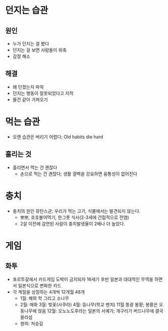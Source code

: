 # 던지는 습관
## 원인
* 누가 던지는 걸 봤다
* 던지는 걸 보면 사람들이 위축
* 감정 해소

## 해결
* 왜 던졌는지 파악
* 던지는 행동이 잘못되었다고 지적
* 물건 같이 가져오기

# 먹는 습관
* 오랜 습관은 버리기 어렵다; Old habits die hard

## 흘리는 것
* 흘리면서 먹는 건 괜찮다
	* 손으로 먹는 건 괜찮다; 생활 결벽을 강요하면 융통성이 없어진다

# 충치
* 충치의 원인 뮤탄스균; 우리가 먹는 고기, 식물에서는 발견되지 않는다.
	* 뽀뽀, 호호불어먹기, 한그릇 식사(2-3세에 간접적으로 전염)
	* 2살 이전에 감연된 사람이 충치발생율이 2배나 더 높았다. 

# 게임
## 화투
* 포르투갈에서 카드게임 도박이 금지되자 16세기 후반 일본과 대대적인 무역을 하면서 일본식으로 변화한 카드
* 각 계절을 상징하는 4개씩 12개월 48개	
	* 1월: 해와 학 그리고 소나무
	* 2월: 매화  3월: 벚꽃(사쿠라)  4월: 등나무(학교 벤치)  11월 똥광 봉황; 봉황은 오동나무에 앉음  12월: 오노노도후라는 일본의 서예가; 개구리가 버드나무에 결국 올라섬
	* 쌍피: 저승길